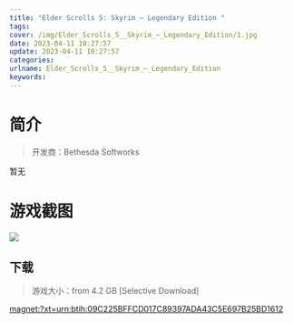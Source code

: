 ```yaml
---
title: "Elder Scrolls 5: Skyrim – Legendary Edition "
tags: 
cover: /img/Elder_Scrolls_5__Skyrim_–_Legendary_Edition/1.jpg
date: 2023-04-11 10:27:57
update: 2023-04-11 10:27:57
categories: 
urlname: Elder_Scrolls_5__Skyrim_–_Legendary_Edition
keywords: 
---
```

# 简介

> 开发商：Bethesda Softworks

暂无

# 游戏截图

![](/img/Elder_Scrolls_5__Skyrim_–_Legendary_Edition/2.jpg)


## 下载

> 游戏大小：from 4.2 GB [Selective Download]

[magnet:?xt=urn:btih:09C225BFFCD017C89397ADA43C5E697B25BD1612](magnet:?xt=urn:btih:09C225BFFCD017C89397ADA43C5E697B25BD1612)